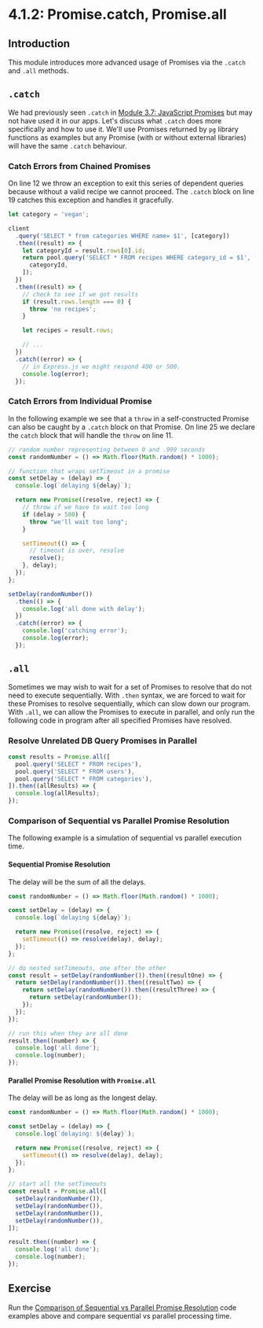 # 4.1.2: Promise.catch, Promise.all

## Introduction

This module introduces more advanced usage of Promises via the `.catch` and `.all` methods.

## `.catch`

We had previously seen `.catch` in [Module 3.7: JavaScript Promises](../../3-back-end-application/3.7-javascript-promises.md#creating-promises) but may not have used it in our apps. Let's discuss what `.catch` does more specifically and how to use it. We'll use Promises returned by `pg` library functions as examples but any Promise \(with or without external libraries\) will have the same `.catch` behaviour.

### Catch Errors from Chained Promises

On line 12 we throw an exception to exit this series of dependent queries because without a valid recipe we cannot proceed. The `.catch` block on line 19 catches this exception and handles it gracefully.

```javascript
let category = 'vegan';

client
  .query('SELECT * from categories WHERE name= $1', [category])
  .then((result) => {
    let categoryId = result.rows[0].id;
    return pool.query('SELECT * FROM recipes WHERE category_id = $1', [
      categoryId,
    ]);
  })
  .then((result) => {
    // check to see if we got results
    if (result.rows.length === 0) {
      throw 'no recipes';
    }

    let recipes = result.rows;

    // ...
  })
  .catch((error) => {
    // in Express.js we might respond 400 or 500.
    console.log(error);
  });
```

### Catch Errors from Individual Promise

In the following example we see that a `throw` in a self-constructed Promise can also be caught by a `.catch` block on that Promise. On line 25 we declare the `catch` block that will handle the `throw` on line 11.

```javascript
// random number representing between 0 and .999 seconds
const randomNumber = () => Math.floor(Math.random() * 1000);

// function that wraps setTimeout in a promise
const setDelay = (delay) => {
  console.log(`delaying ${delay}`);

  return new Promise((resolve, reject) => {
    // throw if we have to wait too long
    if (delay > 500) {
      throw "we'll wait too long";
    }

    setTimeout(() => {
      // timeout is over, resolve
      resolve();
    }, delay);
  });
};

setDelay(randomNumber())
  .then(() => {
    console.log('all done with delay');
  })
  .catch((error) => {
    console.log('catching error');
    console.log(error);
  });
```

## `.all`

Sometimes we may wish to wait for a set of Promises to resolve that do not need to execute sequentially. With `.then` syntax, we are forced to wait for these Promises to resolve sequentially, which can slow down our program. With `.all`, we can allow the Promises to execute in parallel, and only run the following code in program after all specified Promises have resolved.

### Resolve Unrelated DB Query Promises in Parallel

```javascript
const results = Promise.all([
  pool.query('SELECT * FROM recipes'),
  pool.query('SELECT * FROM users'),
  pool.query('SELECT * FROM categories'),
]).then((allResults) => {
  console.log(allResults);
});
```

### Comparison of Sequential vs Parallel Promise Resolution

The following example is a simulation of sequential vs parallel execution time.

#### Sequential Promise Resolution

The delay will be the sum of all the delays.

```javascript
const randomNumber = () => Math.floor(Math.random() * 1000);

const setDelay = (delay) => {
  console.log(`delaying ${delay}`);

  return new Promise((resolve, reject) => {
    setTimeout(() => resolve(delay), delay);
  });
};

// do nested setTimeouts, one after the other
const result = setDelay(randomNumber()).then((resultOne) => {
  return setDelay(randomNumber()).then((resultTwo) => {
    return setDelay(randomNumber()).then((resultThree) => {
      return setDelay(randomNumber());
    });
  });
});

// run this when they are all done
result.then((number) => {
  console.log('all done');
  console.log(number);
});
```

#### Parallel Promise Resolution with `Promise.all`

The delay will be as long as the longest delay.

```javascript
const randomNumber = () => Math.floor(Math.random() * 1000);

const setDelay = (delay) => {
  console.log(`delaying: ${delay}`);

  return new Promise((resolve, reject) => {
    setTimeout(() => resolve(delay), delay);
  });
};

// start all the setTimeouts
const result = Promise.all([
  setDelay(randomNumber()),
  setDelay(randomNumber()),
  setDelay(randomNumber()),
  setDelay(randomNumber()),
]);

result.then((number) => {
  console.log('all done');
  console.log(number);
});
```

## Exercise

Run the [Comparison of Sequential vs Parallel Promise Resolution](4.1.2-promise.catch-promise.all.md#comparison-of-sequential-vs-parallel-promise-resolution) code examples above and compare sequential vs parallel processing time.

